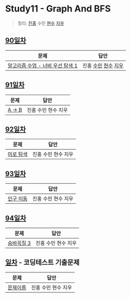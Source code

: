 # Study11 - Graph And BFS
> 정리: [진홍](self_study/kjh.md) 수민 [현수](self_study/hhs.md) [지우](self_study/sjw.md)

## [90일차](90Day)

| 문제                 | 답안                |
| -------------------- | ------------------- |
| [알고리즘 수업 - 너비 우선 탐색 1](https://www.acmicpc.net/problem/24444) | 진홍 [수민](Day90/ysmC.cpp) [현수](Day90/hhs.java) [지우](Day90/sjw.java) |

## [91일차](Day91)

| 문제                 | 답안                |
| -------------------- | ------------------- |
| [A → B](https://www.acmicpc.net/problem/16953) | 진홍 수민 현수 지우 |

## [92일차](Day92)

| 문제                 | 답안                |
| -------------------- | ------------------- |
| [미로 탐색](https://www.acmicpc.net/problem/2178) | 진홍 수민 현수 지우 |

## [93일차](Day93)

| 문제                 | 답안                |
| -------------------- | ------------------- |
| [인구 이동](https://www.acmicpc.net/problem/16234) | 진홍 수민 현수 지우 |

## [94일차](94Day)

| 문제             | 답안                |
|----------------| ------------------- |
| [숨바꼭질 3](https://www.acmicpc.net/problem/13549) | 진홍 수민 현수 지우 |

## [일차](Day) - 코딩테스트 기출문제

| 문제                 | 답안                |
| -------------------- | ------------------- |
| [문제이름](문제링크) | 진홍 수민 현수 지우 |
